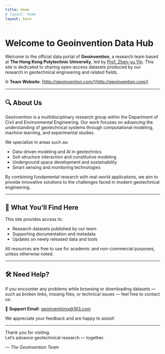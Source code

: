 ```yaml
---
title: Home
# layout: home
layout: base
---
```


# Welcome to Geoinvention Data Hub

Welcome to the official data portal of **Geoinvention**, a research team based at **The Hong Kong Polytechnic University**, led by [Prof. Zhen-yu Yin](http://geoinvention.com/). This site is dedicated to sharing open-access datasets produced by our research in geotechnical engineering and related fields.

🌐 **Team Website**: [http://geoinvention.com/](http://geoinvention.com/)

---

## 🔍 About Us

Geoinvention is a multidisciplinary research group within the Department of Civil and Environmental Engineering. Our work focuses on advancing the understanding of geotechnical systems through computational modeling, machine learning, and experimental studies.

We specialize in areas such as:

- Data-driven modeling and AI in geotechnics  
- Soil-structure interaction and constitutive modeling  
- Underground space development and sustainability  
- Smart sensing and monitoring technologies  

By combining fundamental research with real-world applications, we aim to provide innovative solutions to the challenges faced in modern geotechnical engineering.

---

## 📂 What You’ll Find Here

This site provides access to:

- Research datasets published by our team  
- Supporting documentation and metadata  
- Updates on newly released data and tools  

All resources are free to use for academic and non-commercial purposes, unless otherwise noted.

---

## 🛠 Need Help?

If you encounter any problems while browsing or downloading datasets — such as broken links, missing files, or technical issues — feel free to contact us:

📧 **Support Email**: [geoinventionx@163.com](mailto:geoinventionx@163.com)

We appreciate your feedback and are happy to assist!

---

Thank you for visiting.  
Let’s advance geotechnical research — together.  

— *The Geoinvention Team*
